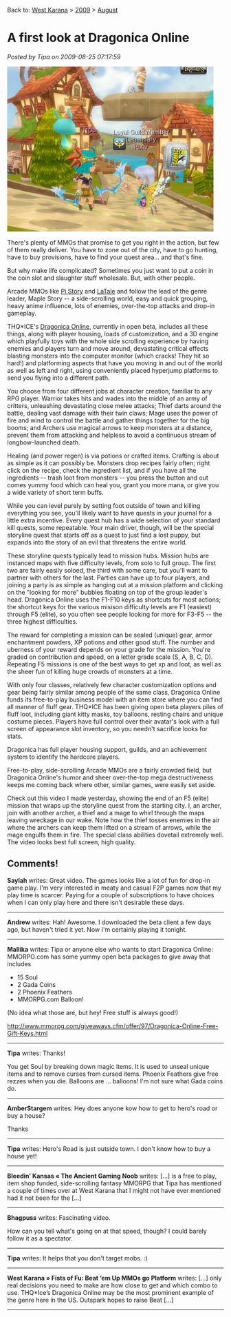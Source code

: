 Back to: [West Karana](/posts/westkarana.md) > [2009](/posts/2009/westkarana.md) > [August](./westkarana.md)
# A first look at Dragonica Online

*Posted by Tipa on 2009-08-25 07:17:59*

![Gawking at passers-by in Dragonica Online](../../../uploads/2009/08/Dragonica-2009-08-24-08-03-50-41.jpg "Gawking at passers-by in Dragonica Online")

There's plenty of MMOs that promise to get you right in the action, but few of them really deliver. You have to zone out of the city, have to go hunting, have to buy provisions, have to find your quest area... and that's fine.

But why make life complicated? Sometimes you just want to put a coin in the coin slot and slaughter stuff wholesale. But, with other people.

Arcade MMOs like [Pi Story](../../../index.php/2008/10/12/pi-story-one-in-a-thousand/) and [LaTale](http://latale.ogplanet.com/) and follow the lead of the genre leader, Maple Story -- a side-scrolling world, easy and quick grouping, heavy anime influence, lots of enemies, over-the-top attacks and drop-in gameplay.

THQ*ICE's [Dragonica Online](http://dragonica.thqice.com/), currently in open beta, includes all these things, along with player housing, loads of customization, and a 3D engine which playfully toys with the whole side scrolling experience by having enemies and players turn and move around, devastating critical effects blasting monsters into the computer monitor (which cracks! They hit so hard!) and platforming aspects that have you moving in and out of the world as well as left and right, using conveniently placed hyperjump platforms to send you flying into a different path.

You choose from four different jobs at character creation, familiar to any RPG player. Warrior takes hits and wades into the middle of an army of critters, unleashing devastating close melee attacks; Thief darts around the battle, dealing vast damage with their twin claws; Mage uses the power of fire and wind to control the battle and gather things together for the big booms; and Archers use magical arrows to keep monsters at a distance, prevent them from attacking and helpless to avoid a continuous stream of longbow-launched death.

Healing (and power regen) is via potions or crafted items. Crafting is about as simple as it can possibly be. Monsters drop recipes fairly often; right click on the recipe, check the ingredient list, and if you have all the ingredients -- trash loot from monsters -- you press the button and out comes yummy food which can heal you, grant you more mana, or give you a wide variety of short term buffs.

While you can level purely by setting foot outside of town and killing everything you see, you'll likely want to have quests in your journal for a little extra incentive. Every quest hub has a wide selection of your standard kill quests, some repeatable. Your main driver, though, will be the special storyline quest that starts off as a quest to just find a lost puppy, but expands into the story of an evil that threatens the entire world.

These storyline quests typically lead to mission hubs. Mission hubs are instanced maps with five difficulty levels, from solo to full group. The first two are fairly easily soloed, the third with some care, but you'll want to partner with others for the last. Parties can have up to four players, and joining a party is as simple as hanging out at a mission platform and clicking on the "looking for more" bubbles floating on top of the group leader's head. Dragonica Online uses the F1-F10 keys as shortcuts for most actions; the shortcut keys for the various misison difficulty levels are F1 (easiest) through F5 (elite), so you often see people looking for more for F3-F5 -- the three highest difficulties.

The reward for completing a mission can be sealed (unique) gear, armor enchantment powders, XP potions and other good stuff. The number and uberness of your reward depends on your grade for the mission. You're graded on contribution and speed, on a letter grade scale (S, A, B, C, D). Repeating F5 missions is one of the best ways to get xp and loot, as well as the sheer fun of killing huge crowds of monsters at a time.

With only four classes, relatively few character customization options and gear being fairly similar among people of the same class, Dragonica Online funds its free-to-play business model with an item store where you can find all manner of fluff gear. THQ*ICE has been giving open beta players piles of fluff loot, including giant kitty masks, toy balloons, resting chairs and unique costume pieces. Players have full control over their avatar's look with a full screen of appearance slot inventory, so you needn't sacrifice looks for stats.

Dragonica has full player housing support, guilds, and an achievement system to identify the hardcore players.

Free-to-play, side-scrolling Arcade MMOs are a fairly crowded field, but Dragonica Online's humor and sheer over-the-top mega destructiveness keeps me coming back where other, similar games, were easily set aside.

Check out this video I made yesterday, showing the end of an F5 (elite) mission that wraps up the storyline quest from the starting city. I, an archer, join with another archer, a thief and a mage to whirl through the maps leaving wreckage in our wake. Note how the thief tosses enemies in the air where the archers can keep them lifted on a stream of arrows, while the mage engulfs them in fire. The special class abilities dovetail extremely well. The video looks best full screen, high quality.



## Comments!

**Saylah** writes: Great video. The games looks like a lot of fun for drop-in game play. I'm very interested in meaty and casual F2P games now that my play time is scarcer. Paying for a couple of subscriptions to have choices when I can only play here and there isn't desirable these days.

---

**Andrew** writes: Hah! Awesome. I downloaded the beta client a few days ago, but haven't tried it yet. Now I'm certainly playing it tonight.

---

**Mallika** writes: Tipa or anyone else who wants to start Dragonica Online: MMORPG.com has some yummy open beta packages to give away that includes 

 * 15 Soul
 * 2 Gada Coins
 * 2 Phoenix Feathers
 * MMORPG.com Balloon!

(No idea what those are, but hey! Free stuff is always good!)

http://www.mmorpg.com/giveaways.cfm/offer/97/Dragonica-Online-Free-Gift-Keys.html

---

**Tipa** writes: Thanks!

You get Soul by breaking down magic items. It is used to unseal unique items and to remove curses from cursed items. Phoenix Feathers give free rezzes when you die. Balloons are ... balloons! I'm not sure what Gada coins do.

---

**AmberStargem** writes: Hey does anyone kow how to get to hero's road or buy a house? 

Thanks

---

**Tipa** writes: Hero's Road is just outside town. I don't know how to buy a house yet!

---

**Bleedin&#8217; Kansas &laquo; The Ancient Gaming Noob** writes: [...] is a free to play, item shop funded, side-scrolling fantasy MMORPG that Tipa has mentioned a couple of times over at West Karana that I might not have ever mentioned had it not been for the [...]

---

**Bhagpuss** writes: Fascinating video.

How can you tell what's going on at that speed, though? I could barely follow it as a spectator.

---

**Tipa** writes: It helps that you don't target mobs. :)

---

**West Karana » Fists of Fu: Beat &#8216;em Up MMOs go Platform** writes: [...] only real decisions you need to make are how close to get and which combo to use. THQ*Ice’s Dragonica Online may be the most prominent example of the genre here in the US. Outspark hopes to raise Beat [...]

---

